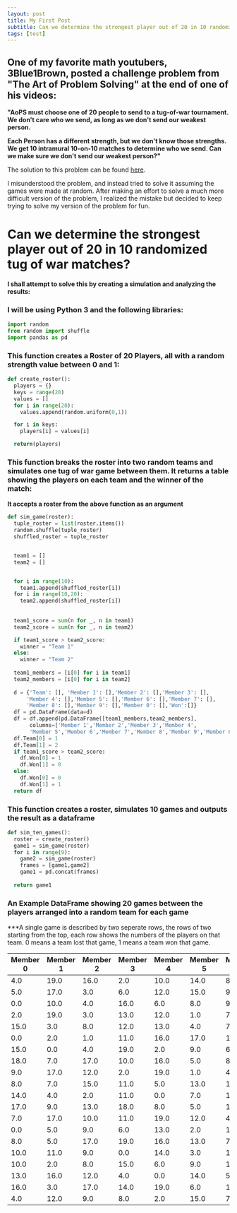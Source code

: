 ```yaml
---
layout: post
title: My First Post
subtitle: Can we determine the strongest player out of 20 in 10 randomized tug of war matches?
tags: [test]
---
```


## One of my favorite math youtubers, 3Blue1Brown, posted a challenge problem from "The Art of Problem Solving" at the end of one of his videos:

**"AoPS must choose one of 20 people to send to a tug-of-war tournament. We don't care who we send, as long as we don't send our weakest person.**

**Each Person has a different strength, but we don't know those strengths. We get 10 intramural 10-on-10 matches to determine who we send.
Can we make sure we don't send our weakest person?"**

The solution to this problem can be found [here](https://artofproblemsolving.com/3b1b).

I misunderstood the problem, and instead tried to solve it assuming the games were made at random. After making an effort to solve a much more difficult version of the problem, I realized the mistake but decided to keep trying to solve my version of the problem for fun.









# Can we determine the strongest player out of 20 in 10 randomized tug of war matches?
**I shall attempt to solve this by creating a simulation and analyzing the results:**

### I will be using Python 3 and the following libraries:
```python
import random
from random import shuffle
import pandas as pd
```

### This function creates a Roster of 20 Players, all with a random strength value between 0 and 1:

```python
def create_roster():
  players = {}
  keys = range(20)
  values = []
  for i in range(20):
    values.append(random.uniform(0,1))

  for i in keys:
    players[i] = values[i]

  return(players)
```

### This function breaks the roster into two random teams and simulates one tug of war game between them. It returns a table showing the players on each team and the winner of the match:

**It accepts a roster from the above function as an argument**
```python
def sim_game(roster):
  tuple_roster = list(roster.items())
  random.shuffle(tuple_roster)
  shuffled_roster = tuple_roster


  team1 = []
  team2 = []


  for i in range(10):
    team1.append(shuffled_roster[i])
  for i in range(10,20):
    team2.append(shuffled_roster[i])
  
  
  team1_score = sum(n for _, n in team1)
  team2_score = sum(n for _, n in team2)

  if team1_score > team2_score:
    winner = "Team 1"
  else:
    winner = "Team 2"
  
  team1_members = [i[0] for i in team1]
  team2_members = [i[0] for i in team2]
  
  d = {'Team': [], 'Member 1': [],'Member 2': [],'Member 3': [],
      'Member 4': [],'Member 5': [],'Member 6': [],'Member 7': [],
      'Member 8': [],'Member 9': [],'Member 0': [],'Won':[]}
  df = pd.DataFrame(data=d)
  df = df.append(pd.DataFrame([team1_members,team2_members],
       columns=['Member 1','Member 2','Member 3','Member 4',
       'Member 5','Member 6','Member 7','Member 8','Member 9','Member 0',]))
  df.Team[0] = 1
  df.Team[1] = 2
  if team1_score > team2_score:
    df.Won[0] = 1
    df.Won[1] = 0
  else:
    df.Won[0] = 0
    df.Won[1] = 1
  return df

```

### This function creates a roster, simulates 10 games and outputs the result as a dataframe

```python
def sim_ten_games():
  roster = create_roster()
  game1 = sim_game(roster)
  for i in range(9):
    game2 = sim_game(roster)
    frames = [game1,game2]
    game1 = pd.concat(frames)
    
  return game1
```


### An Example DataFrame showing 20 games between the players arranged into a random team for each game
***A single game is described by two seperate rows, the rows of two starting from the top, each row shows the numbers of the players on that team. 0 means a team lost that game, 1 means a team won that game.

Member 0|Member 1|Member 2|Member 3|Member 4|Member 5|Member 6|Member 7|Member 8|Member 9|Team|Won
---|---|---|---|---|---|---|---|---|---|---|---
4.0|19.0|16.0|2.0|10.0|14.0|8.0|7.0|11.0|1.0|1.0|1.0
5.0|17.0|3.0|6.0|12.0|15.0|9.0|13.0|0.0|18.0|2.0|0.0
0.0|10.0|4.0|16.0|6.0|8.0|9.0|18.0|14.0|17.0|1.0|1.0
2.0|19.0|3.0|13.0|12.0|1.0|7.0|11.0|15.0|5.0|2.0|0.0
15.0|3.0|8.0|12.0|13.0|4.0|7.0|6.0|5.0|19.0|1.0|0.0
0.0|2.0|1.0|11.0|16.0|17.0|18.0|14.0|10.0|9.0|2.0|1.0
15.0|0.0|4.0|19.0|2.0|9.0|6.0|3.0|12.0|11.0|1.0|0.0
18.0|7.0|17.0|10.0|16.0|5.0|8.0|14.0|1.0|13.0|2.0|1.0
9.0|17.0|12.0|2.0|19.0|1.0|4.0|3.0|16.0|0.0|1.0|0.0
8.0|7.0|15.0|11.0|5.0|13.0|18.0|6.0|14.0|10.0|2.0|1.0
14.0|4.0|2.0|11.0|0.0|7.0|10.0|1.0|12.0|3.0|1.0|1.0
17.0|9.0|13.0|18.0|8.0|5.0|16.0|19.0|15.0|6.0|2.0|0.0
7.0|17.0|10.0|11.0|19.0|12.0|4.0|3.0|18.0|15.0|1.0|0.0
0.0|5.0|9.0|6.0|13.0|2.0|1.0|16.0|8.0|14.0|2.0|1.0
8.0|5.0|17.0|19.0|16.0|13.0|7.0|1.0|18.0|12.0|1.0|0.0
10.0|11.0|9.0|0.0|14.0|3.0|15.0|6.0|2.0|4.0|2.0|1.0
10.0|2.0|8.0|15.0|6.0|9.0|19.0|7.0|17.0|11.0|1.0|0.0
13.0|16.0|12.0|4.0|0.0|14.0|5.0|1.0|3.0|18.0|2.0|1.0
16.0|3.0|17.0|14.0|19.0|6.0|11.0|5.0|1.0|10.0|1.0|1.0
4.0|12.0|9.0|8.0|2.0|15.0|7.0|13.0|0.0|18.0|2.0|0.0



~~~

~~~

